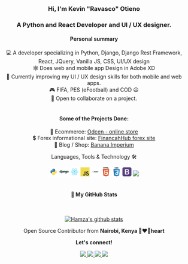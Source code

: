 <div align="center">
<br>
    
### Hi, I'm Kevin "Ravasco" Otieno

<!-- <div align="center">
<p align="center">Nominate me as GitHub Star ⭐</p>

<a href="https://stars.github.com/nominate/">
    <img src="https://img.shields.io/badge/GitHub-100000?&style=for-the-badge&logo=GitHub&logoColor=white&color=fa3667" />
</a>

</div> -->


### A Python and React Developer and UI / UX designer.

<!-- <img align="right" alt="GIF" src="code.gif" width="500" height="320" /> -->

#### Personal summary
💻 A developer specializing in Python, Django, Django Rest Framework, React, JQuery, Vanilla JS, CSS, UI/UX design
<br>
🕸 Does web and mobile app Design in Adobe XD
<br>
📗 Currently improving my UI / UX design skills for both mobile and web apps.
<br>
🎮 FIFA, PES (eFootball) and COD 😃
<br>
🙋‍ Open to collaborate on a project.
<br>
<br>

#### Some of the Projects Done:
🎁 Ecommerce: [Odcen - online store](https://www.odcen.com/)
<br>
💲 Forex informational site: [FinancahHub forex site](https://financialhubfx.com/)
<br>
📰 Blog / Shop: [Banana Imperium](http://bananaimperium.com/)


<div align="center">
<p align="center">Languages, Tools & Technology 🛠</p>
<code><img width=24px src="https://raw.githubusercontent.com/github/explore/80688e429a7d4ef2fca1e82350fe8e3517d3494d/topics/python/python.png"></code>
<code><img width=24px src="https://raw.githubusercontent.com/github/explore/80688e429a7d4ef2fca1e82350fe8e3517d3494d/topics/django/django.png"></code>
<code><img width=24px src="https://raw.githubusercontent.com/github/explore/80688e429a7d4ef2fca1e82350fe8e3517d3494d/topics/react/react.png"></code>
<code><img width=24px src="https://raw.githubusercontent.com/github/explore/80688e429a7d4ef2fca1e82350fe8e3517d3494d/topics/javascript/javascript.png"></code>
<code><img width=24px src="https://raw.githubusercontent.com/github/explore/80688e429a7d4ef2fca1e82350fe8e3517d3494d/topics/jquery/jquery.png"></code>
<code><img width=24px src="https://raw.githubusercontent.com/github/explore/80688e429a7d4ef2fca1e82350fe8e3517d3494d/topics/html/html.png"></code>
<code><img width=24px src="https://raw.githubusercontent.com/github/explore/80688e429a7d4ef2fca1e82350fe8e3517d3494d/topics/css/css.png"></code>
<code><img width=24px src="https://raw.githubusercontent.com/github/explore/80688e429a7d4ef2fca1e82350fe8e3517d3494d/topics/bootstrap/bootstrap.png"></code>
<code><img width=90px src="https://img.shields.io/badge/Adobe%20XD-FF61F6?style=for-the-badge&logo=Adobe%20XD&logoColor=white" /></code>


</div>

<br>

#### 📝 My GitHub Stats
<br>

[![Hamza's github stats](https://github-readme-stats.vercel.app/api?username=Kevin-Ravasco&theme=gotham)](https://github.com/Kevin-Ravasco/github-readme-stats)


Open Source Contributor from <b>Nairobi, Kenya<b> 💚❤🖤heart
    
<p align="center">Let's connect!</p>
<a href="https://twitter.com/KevinRavasco">
    <img src="https://img.shields.io/badge/Twitter-1DA1F2?style=for-the-badge&logo=twitter&logoColor=white" />
</a>

<a href="https://www.instagram.com/kevin_ravasco/">
    <img src="https://img.shields.io/badge/Instagram-E4405F?style=for-the-badge&logo=instagram&logoColor=white" />
</a>

<a href="https://www.linkedin.com/in/kevin-ravasco-b14942112/">
    <img src="https://img.shields.io/badge/linkedin-%230077B5.svg?&style=for-the-badge&logo=linkedin&logoColor=white" />
</a>


<a href="https://www.facebook.com/KevinRavasco254/">
    <img src="https://img.shields.io/badge/Facebook-1877F2?style=for-the-badge&logo=facebook&logoColor=white" />
</a>

</div>

